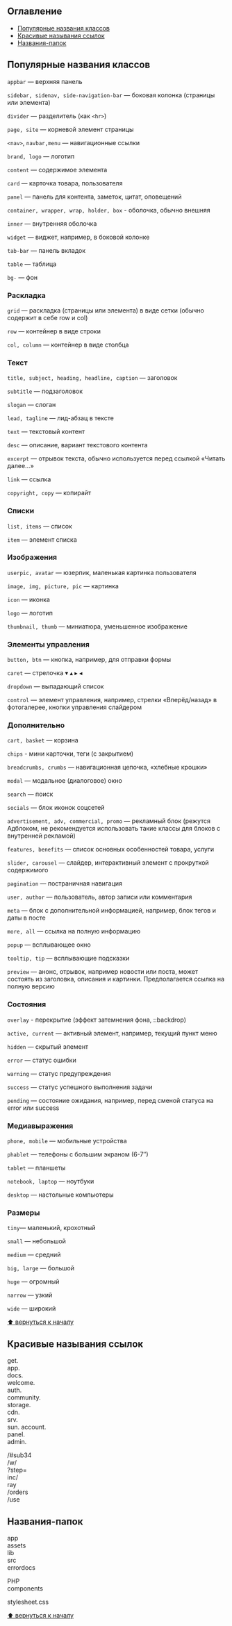 ## Оглавление

- [Популярные названия классов](#популярные-названия-классов)
- [Красивые называния ссылок](#красивые-называния-ссылок)
- [Названия-папок](#названия-папок)

## Популярные названия классов

`appbar` — верхняя панель

`sidebar, sidenav, side-navigation-bar` — боковая колонка (страницы или элемента)

`divider` — разделитель (как `<hr>`)

`page, site` — корневой элемент страницы

`<nav>`, `navbar,menu` — навигационные ссылки

`brand, logo` — логотип

`content` — содержимое элемента

`card` — карточка товара, пользователя

`panel` — панель для контента, заметок, цитат, оповещений

`container, wrapper, wrap, holder, box` - оболочка, обычно внешняя

`inner` — внутренняя оболочка

`widget` — виджет, например, в боковой колонке

`tab-bar` — панель вкладок

`table` — таблица

`bg-` — фон

### Раскладка

`grid` — раскладка (страницы или элемента) в виде сетки (обычно содержит в себе row и col)

`row` — контейнер в виде строки

`col, column` — контейнер в виде столбца

### Текст

`title, subject, heading, headline, caption` — заголовок

`subtitle` — подзаголовок

`slogan` — слоган

`lead, tagline` — лид-абзац в тексте

`text` — текстовый контент

`desc` — описание, вариант текстового контента

`excerpt` — отрывок текста, обычно используется перед ссылкой «Читать далее…»

`link` — ссылка

`copyright, copy` — копирайт

### Списки

`list, items` — список

`item` — элемент списка

### Изображения

`userpic, avatar` — юзерпик, маленькая картинка пользователя

`image, img, picture, pic` — картинка

`icon` — иконка

`logo` — логотип

`thumbnail, thumb` — миниатюра, уменьшенное изображение

### Элементы управления

`button, btn` — кнопка, например, для отправки формы

`caret` — стрелочка ▾ ▴ ▸ ◂

`dropdown` — выпадающий список

`control` — элемент управления, например, стрелки «Вперёд/назад» в фотогалерее, кнопки управления слайдером

### Дополнительно

`cart, basket` — корзина

`сhips` - мини карточки, теги (с закрытием)

`breadcrumbs, crumbs` — навигационная цепочка, «хлебные крошки»

`modal` — модальное (диалоговое) окно

`search` — поиск

`socials` — блок иконок соцсетей

`advertisement, adv, commercial, promo` — рекламный блок (режутся Адблоком, не рекомендуется использовать такие классы для блоков с внутренней рекламой)

`features, benefits` — список основных особенностей товара, услуги

`slider, carousel` — слайдер, интерактивный элемент с прокруткой содержимого

`pagination` — постраничная навигация

`user, author` — пользователь, автор записи или комментария

`meta` — блок с дополнительной информацией, например, блок тегов и даты в посте

`more, all` — ссылка на полную информацию

`popup` — всплывающее окно

`tooltip, tip` — всплывающие подсказки

`preview` — анонс, отрывок, например новости или поста, может состоять из заголовка, описания и картинки. Предполагается ссылка на полную версию

### Состояния

`overlay` - перекрытие (эффект затемнения фона, ::backdrop)

`active, current` — активный элемент, например, текущий пункт меню

`hidden` — скрытый элемент

`error` — статус ошибки

`warning` — статус предупреждения

`success` — статус успешного выполнения задачи

`pending` — состояние ожидания, например, перед сменой статуса на error или success

### Медиавыражения

`phone, mobile` — мобильные устройства

`phablet` — телефоны с большим экраном (6-7″)

`tablet` — планшеты

`notebook, laptop` — ноутбуки

`desktop` — настольные компьютеры

### Размеры

`tiny`— маленький, крохотный

`small` — небольшой

`medium` — средний

`big, large` — большой

`huge` — огромный

`narrow` — узкий

`wide` — широкий

[⬆ вернуться к началу](#оглавление)

## Красивые называния ссылок

get.  
app.  
docs.  
welcome.  
auth.  
community.  
storage.  
cdn.  
srv.  
sun.
account.  
panel.  
admin.

/#sub34  
/w/  
?step=  
inc/  
ray  
/orders  
/use

## Названия-папок

app  
assets  
lib  
src  
errordocs

PHP  
components

stylesheet.css

[⬆ вернуться к началу](#оглавление)
